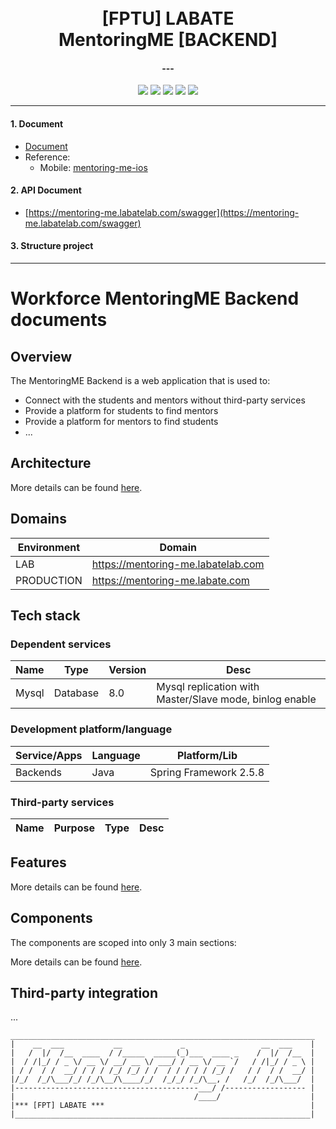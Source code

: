 <h1 align="center">
  <br>
  <a>[FPTU] LABATE</a>
  <br>
  MentoringME [BACKEND]
  <br>
</h1>

<h4 align="center"> ---</h4>

<p align="center">
    <a alt="Java">
        <img src="https://img.shields.io/badge/Java-v11-orange.svg" />
    </a>
    <a alt="Spring Boot">
        <img src="https://img.shields.io/badge/Spring%20Boot-v2.5.8-brightgreen.svg" />
    </a>
    <a alt="MySql">
        <img src="https://img.shields.io/badge/MySql-v8.0-blue.svg" />
    </a>
    <a alt="Docker">
        <img src="https://img.shields.io/badge/Docker-v20-yellowgreen.svg" />
    </a>
    <a alt="Dependencies">
        <img src="https://img.shields.io/badge/dependencies-up%20to%20date-brightgreen.svg" />
    </a>
</p>
<hr>

#### 1. Document
- [Document](docs)
- Reference: 
  - Mobile: [mentoring-me-ios](https://github.com/bigdreamer1610/mentoring-me-ios)

#### 2. API Document

- [https://mentoring-me.labatelab.com/swagger](https://mentoring-me.labatelab.com/swagger)

#### 3. Structure project

---

# Workforce MentoringME Backend documents

## Overview

The MentoringME Backend is a web application that is used to:

+ Connect with the students and mentors without third-party services
+ Provide a platform for students to find mentors
+ Provide a platform for mentors to find students
+ ...

## Architecture

More details can be found [here](docs/architecture.md).

## Domains

| Environment | Domain                             |
|-------------|------------------------------------|
| LAB         | https://mentoring-me.labatelab.com |
| PRODUCTION  | https://mentoring-me.labate.com    |

## Tech stack

### Dependent services

| Name       | Type     | Version | Desc                                                         |
|------------|----------|---------|--------------------------------------------------------------|
| Mysql      | Database | 8.0     | Mysql replication with Master/Slave mode, binlog enable      |

### Development platform/language

| Service/Apps | Language | Platform/Lib           |
|--------------|----------|------------------------|
| Backends     | Java     | Spring Framework 2.5.8 |

### Third-party services

| Name | Purpose | Type | Desc |
|------|---------|------|------|

## Features

More details can be found [here](docs/feature/features.md).

## Components

The components are scoped into only 3 main sections:

More details can be found [here](docs/components/README.md).

## Third-party integration

...

```
____________________________________________________________________
|    __  ___           __             _                 __  ___    |
|   /  |/  /__  ____  / /_____  _____(_)___  ____ _    /  |/  /__  |
|  / /|_/ / _ \/ __ \/ __/ __ \/ ___/ / __ \/ __ `/   / /|_/ / _ \ |
| / /  / /  __/ / / / /_/ /_/ / /  / / / / / /_/ /   / /  / /  __/ |
|/_/  /_/\___/_/ /_/\__/\____/_/  /_/_/ /_/\__, /   /_/  /_/\___/  |
|-----------------------------------------___/ /------------------ |
|                                        /____/                    |
|*** [FPT] LABATE ***                                              |
|__________________________________________________________________|
```
